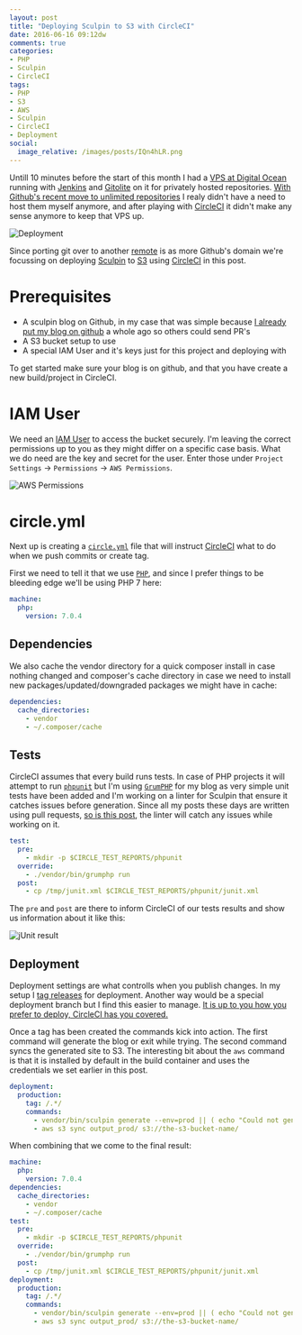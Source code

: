 ```yaml
---
layout: post
title: "Deploying Sculpin to S3 with CircleCI"
date: 2016-06-16 09:12dw
comments: true
categories:
- PHP
- Sculpin
- CircleCI
tags:
- PHP
- S3
- AWS
- Sculpin
- CircleCI
- Deployment
social:
  image_relative: /images/posts/IQn4hLR.png
---
```


Untill 10 minutes before the start of this month I had a [VPS at Digital Ocean](https://m.do.co/c/7493728c79e4) running with [Jenkins](https://jenkins.io/) and [Gitolite](http://gitolite.com/) on it for privately hosted repositories. [With Github's recent move to unlimited repositories](https://github.com/blog/2164-introducing-unlimited-private-repositories) I realy didn't have a need to host them myself anymore, and after playing with [CircleCI](https://circleci.com/) it didn't make any sense anymore to keep that VPS up.

![Deployment](/images/posts/IQn4hLR.png)

<!-- More -->

Since porting git over to another [remote](https://help.github.com/articles/pushing-to-a-remote/) is as more Github's domain we're focussing on deploying [Sculpin](https://sculpin.io/) to [S3](https://aws.amazon.com/s3/) using [CircleCI](https://circleci.com/) in this post.

# Prerequisites

* A sculpin blog on Github, in my case that was simple because [I already put my blog on github](https://github.com/WyriHaximus/blog.wyrihaximus.net) a whole ago so others could send PR's
* A S3 bucket setup to use
* A special IAM User and it's keys just for this project and deploying with 

To get started make sure your blog is on github, and that you have create a new build/project in CircleCI.

# IAM User

We need an [IAM User](https://aws.amazon.com/documentation/iam/) to access the bucket securely. I'm leaving the correct permissions up to you as they might differ on a specific case basis. What we do need are the key and secret for the user. Enter those under `Project Settings` -> `Permissions` -> `AWS Permissions`.

![AWS Permissions](/images/posts/x0Yxtgo.png)

# circle.yml

Next up is creating a [`circle.yml`](https://circleci.com/docs/configuration/) file that will instruct [CircleCI](https://circleci.com/) what to do when we push commits or create tag.

First we need to tell it that we use [`PHP`](https://php.net), and since I prefer things to be bleeding edge we'll be using PHP 7 here:
```yaml
machine:
  php:
    version: 7.0.4
```

## Dependencies

We also cache the vendor directory for a quick composer install in case nothing changed and composer's cache directory in case we need to install new packages/updated/downgraded packages we might have in cache:
```yaml
dependencies:
  cache_directories:
    - vendor
    - ~/.composer/cache
```

## Tests

CircleCI assumes that every build runs tests. In case of PHP projects it will attempt to run [`phpunit`](https://phpunit.de/) but I'm using [`GrumPHP`](https://github.com/phpro/grumphp) for my blog as very simple unit tests have been added and I'm working on a linter for Sculpin that ensure it catches issues before generation. Since all my posts these days are written using pull requests, [so is this post](https://github.com/WyriHaximus/blog.wyrihaximus.net/pull/9), the linter will catch any issues while working on it.
```yaml
test:
  pre:
    - mkdir -p $CIRCLE_TEST_REPORTS/phpunit
  override:
    - ./vendor/bin/grumphp run
  post:
    - cp /tmp/junit.xml $CIRCLE_TEST_REPORTS/phpunit/junit.xml
```
The `pre` and `post` are there to inform CircleCI of our tests results and show us information about it like this:

![jUnit result](/images/posts/nl1c9KO.png)

## Deployment

Deployment settings are what controlls when you publish changes. In my setup I [tag releases](https://github.com/WyriHaximus/blog.wyrihaximus.net/tags) for deployment. Another way would be a special deployment branch but I find this easier to manage. [It is up to you how you prefer to deploy, CircleCI has you covered.](https://circleci.com/docs/configuration/#deployment) 

Once a tag has been created the commands kick into action. The first command will generate the blog or exit while trying. The second command syncs the generated site to S3. The interesting bit about the `aws` command is that it is installed by default in the build container and uses the credentials we set earlier in this post.
```yaml
deployment:
  production:
    tag: /.*/
    commands:
      - vendor/bin/sculpin generate --env=prod || ( echo "Could not generate the site" && exit )
      - aws s3 sync output_prod/ s3://the-s3-bucket-name/
```

When combining that we come to the final result:
```yaml
machine:
  php:
    version: 7.0.4
dependencies:
  cache_directories:
    - vendor
    - ~/.composer/cache
test:
  pre:
    - mkdir -p $CIRCLE_TEST_REPORTS/phpunit
  override:
    - ./vendor/bin/grumphp run
  post:
    - cp /tmp/junit.xml $CIRCLE_TEST_REPORTS/phpunit/junit.xml
deployment:
  production:
    tag: /.*/
    commands:
      - vendor/bin/sculpin generate --env=prod || ( echo "Could not generate the site" && exit )
      - aws s3 sync output_prod/ s3://the-s3-bucket-name/
```
